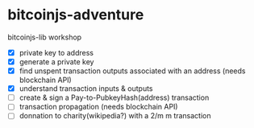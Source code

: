 bitcoinjs-adventure
===================

bitcoinjs-lib workshop

- [x] private key to address
- [x] generate a private key
- [x] find unspent transaction outputs associated with an address (needs blockchain API)
- [x] understand transaction inputs & outputs
- [ ] create & sign a Pay-to-PubkeyHash(address) transaction
- [ ] transaction propagation (needs blockchain API)
- [ ] donnation to charity(wikipedia?) with a 2/m m transaction
